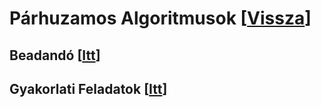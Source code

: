 # Párhuzamos Algoritmusok [[Vissza](https://github.com/OraveczJozsef/ME_BRZGJZ)]
## Beadandó [[Itt](https://github.com/OraveczJozsef/ME_BRZGJZ/tree/main/P%C3%A1rhuzamos%20Algoritmusok/Beadand%C3%B3)]
## Gyakorlati Feladatok [[Itt](https://github.com/OraveczJozsef/ME_BRZGJZ/tree/main/P%C3%A1rhuzamos%20Algoritmusok/Gyakorlati%20Feladatok)]